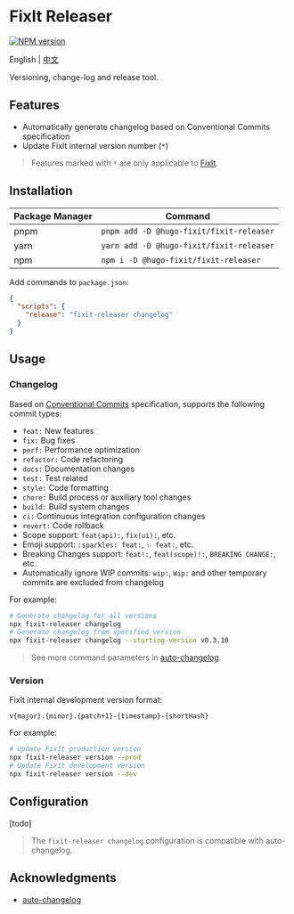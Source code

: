 # FixIt Releaser

[![NPM version](https://img.shields.io/npm/v/@hugo-fixit/fixit-releaser.svg)](https://www.npmjs.com/package/@hugo-fixit/fixit-releaser)

English | [中文](/README.md)

Versioning, change-log and release tool.

## Features

- Automatically generate changelog based on Conventional Commits specification
- Update FixIt internal version number (`*`)

> Features marked with `*` are only applicable to [FixIt](https://github.com/hugo-fixit/FixIt).

## Installation

| Package Manager | Command                                  |
| --------------- | ---------------------------------------- |
| pnpm            | `pnpm add -D @hugo-fixit/fixit-releaser` |
| yarn            | `yarn add -D @hugo-fixit/fixit-releaser` |
| npm             | `npm i -D @hugo-fixit/fixit-releaser`    |

Add commands to `package.json`:

```json
{
  "scripts": {
    "release": "fixit-releaser changelog"
  }
}
```

## Usage

### Changelog

Based on [Conventional Commits](https://www.conventionalcommits.org/en/v1.0.0/) specification, supports the following commit types:

- `feat:` New features
- `fix:` Bug fixes
- `perf:` Performance optimization
- `refactor:` Code refactoring
- `docs:` Documentation changes
- `test:` Test related
- `style:` Code formatting
- `chore:` Build process or auxiliary tool changes
- `build:` Build system changes
- `ci:` Continuous integration configuration changes
- `revert:` Code rollback
- Scope support: `feat(api):`, `fix(ui):`, etc.
- Emoji support: `:sparkles: feat:`, `✨ feat:`, etc.
- Breaking Changes support: `feat!:`, `feat(scope)!:`, `BREAKING CHANGE:`, etc.
- Automatically ignore WIP commits: `wip:`, `Wip:` and other temporary commits are excluded from changelog

For example:

```bash
# Generate changelog for all versions
npx fixit-releaser changelog
# Generate changelog from specified version
npx fixit-releaser changelog --starting-version v0.3.10
```

> See more command parameters in [auto-changelog](https://github.com/cookpete/auto-changelog).

### Version

FixIt internal development version format:

```plaintext
v{major}.{minor}.{patch+1}-{timestamp}-{shortHash}
```

For example:

```bash
# Update FixIt production version
npx fixit-releaser version --prod
# Update FixIt development version
npx fixit-releaser version --dev
```

## Configuration

[todo]

> The `fixit-releaser changelog` configuration is compatible with auto-changelog.

## Acknowledgments

- [auto-changelog](https://github.com/cookpete/auto-changelog)
